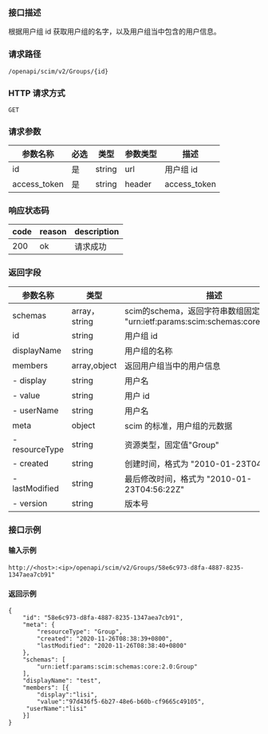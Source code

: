 ### 接口描述
根据用户组 id 获取用户组的名字，以及用户组当中包含的用户信息。

### 请求路径
```
/openapi/scim/v2/Groups/{id}
```

### HTTP 请求方式
```
GET
```

### 请求参数
| **参数名称**     | **必选** | **类型**   | **参数类型** | **描述**         |
| ------------ | ---- | ------ | -------- | ------------ |
| id           | 是   | string | url      | 用户组 id    |
| access_token | 是   | string | header   | access_token |

### 响应状态码
| **code** | **reason** | **description** |
| ---- | ------ | ----------- |
| 200  | ok     | 请求成功    |

### 返回字段
| **参数名称**        | **类型**          | **描述**                                                         |
| --------------- | ------------- | ------------------------------------------------------------ |
| schemas         | array，string | scim的schema，返回字符串数组固定值为<br>"urn:ietf:params:scim:schemas:core:2.0:Group" |
| id              | string        | 用户组 id                                                    |
| displayName     | string        | 用户组的名称                                                 |
| members         | array,object  | 返回用户组当中的用户信息                                     |
| - display       | string        | 用户名                                                       |
| - value         | string        | 用户 id                                                      |
| - userName      | string        | 用户名                                                       |
| meta            | object        | scim 的标准，用户组的元数据                                  |
| -  resourceType | string        | 资源类型，固定值"Group"                                      |
| - created       | string        | 创建时间，格式为  "2010-01-23T04:56:22Z"                     |
| -  lastModified | string        | 最后修改时间，格式为  "2010-01-23T04:56:22Z"                 |
| - version       | string        | 版本号                                                       |



### 接口示例
#### 输入示例
```
http://<host>:<ip>/openapi/scim/v2/Groups/58e6c973-d8fa-4887-8235-1347aea7cb91"
```
#### 返回示例
```
{
    "id": "58e6c973-d8fa-4887-8235-1347aea7cb91",
    "meta": {
        "resourceType": "Group",
        "created": "2020-11-26T08:38:39+0800",
        "lastModified": "2020-11-26T08:38:40+0800"
    },
    "schemas": [
        "urn:ietf:params:scim:schemas:core:2.0:Group"
    ],
    "displayName": "test",
    "members": [{
    	"display":"lisi",
        "value":"97d436f5-6b27-48e6-b60b-cf9665c49105",
	 "userName":"lisi"
    }]
}
```
